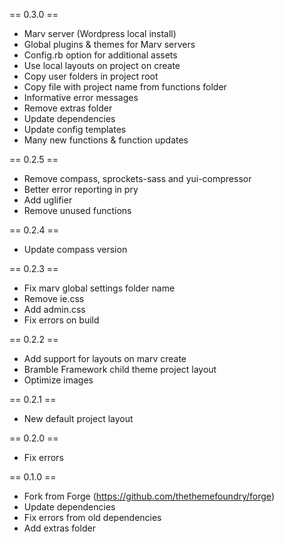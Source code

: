 == 0.3.0 ==
- Marv server (Wordpress local install)
- Global plugins & themes for Marv servers
- Config.rb option for additional assets
- Use local layouts on project on create
- Copy user folders in project root
- Copy file with project name from functions folder
- Informative error messages
- Remove extras folder
- Update dependencies
- Update config templates
- Many new functions & function updates

== 0.2.5 ==
- Remove compass, sprockets-sass and yui-compressor
- Better error reporting in pry
- Add uglifier
- Remove unused functions

== 0.2.4 ==
- Update compass version

== 0.2.3 ==
- Fix marv global settings folder name
- Remove ie.css
- Add admin.css
- Fix errors on build

== 0.2.2 ==
- Add support for layouts on marv create
- Bramble Framework child theme project layout
- Optimize images

== 0.2.1 ==
- New default project layout

== 0.2.0 ==
- Fix errors

== 0.1.0 ==
- Fork from Forge (https://github.com/thethemefoundry/forge)
- Update dependencies
- Fix errors from old dependencies
- Add extras folder